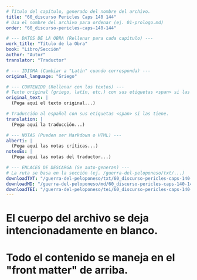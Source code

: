 ```yaml
---
# Título del capítulo, generado del nombre del archivo.
title: "60_discurso Pericles Caps 140 144"
# Usa el nombre del archivo para ordenar (ej. 01-prologo.md)
order: "60_discurso-pericles-caps-140-144"

# --- DATOS DE LA OBRA (Rellenar para cada capítulo) ---
work_title: "Título de la Obra"
book: "Libro/Sección"
author: "Autor"
translator: "Traductor"

# --- IDIOMA (Cambiar a "Latín" cuando corresponda) ---
original_language: "Griego"

# --- CONTENIDO (Rellenar con los textos) ---
# Texto original (griego, latín, etc.) con sus etiquetas <span> si las tiene.
original_text: |
  (Pega aquí el texto original...)

# Traducción al español con sus etiquetas <span> si las tiene.
translation: |
  (Pega aquí la traducción...)

# --- NOTAS (Pueden ser Markdown o HTML) ---
alberti: |
  (Pega aquí las notas críticas...)
notesEs: |
  (Pega aquí las notas del traductor...)

# --- ENLACES DE DESCARGA (Se auto-generan) ---
# La ruta se basa en la sección (ej. /guerra-del-peloponeso/txt/...)
downloadTXT: "/guerra-del-peloponeso/txt/60_discurso-pericles-caps-140-144.txt"
downloadMD: "/guerra-del-peloponeso/md/60_discurso-pericles-caps-140-144.md"
downloadTEI: "/guerra-del-peloponeso/tei/60_discurso-pericles-caps-140-144.xml"
---
```

# El cuerpo del archivo se deja intencionadamente en blanco.
# Todo el contenido se maneja en el "front matter" de arriba.